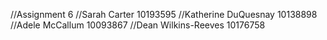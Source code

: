 //Assignment 6
//Sarah Carter 10193595
//Katherine DuQuesnay 10138898
//Adele McCallum 10093867
//Dean Wilkins-Reeves 10176758



